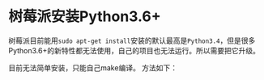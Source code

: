 # 树莓派安装Python3.6+

树莓派目前能用`sudo apt-get install`安装的默认最高是`Python3.4`，但是很多Python3.6+的新特性都无法使用，自己的项目也无法运行。所以需要把它升级。

目前无法简单安装，只能自己make编译。
方法如下：

```sh

```